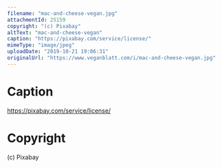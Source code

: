 ```yaml
---
filename: "mac-and-cheese-vegan.jpg"
attachmentId: 25159
copyright: "(c) Pixabay"
altText: "mac-and-cheese-vegan"
caption: "https://pixabay.com/service/license/"
mimeType: "image/jpeg"
uploadDate: "2019-10-21 19:06:31"
originalUrl: "https://www.veganblatt.com/i/mac-and-cheese-vegan.jpg"
---
```


# Caption

https://pixabay.com/service/license/

# Copyright

(c) Pixabay
